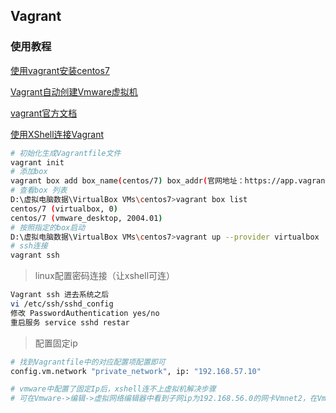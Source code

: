 ## Vagrant


### 使用教程

[使用vagrant安装centos7](https://www.jianshu.com/p/9e0883d6132a)

[Vagrant自动创建Vmware虚拟机](https://blog.csdn.net/qq_33745102/article/details/119904146)

[vagrant官方文档](https://www.bookstack.cn/read/Vagrant/fa4d7ed9b438feed.md#%C2%BB%20Vagrant%20VMware%20Utility%20Service)

[使用XShell连接Vagrant](https://blog.csdn.net/qq_38826019/article/details/114848864)

```bash
# 初始化生成Vagrantfile文件
vagrant init
# 添加box
vagrant box add box_name(centos/7) box_addr(官网地址：https://app.vagrantup.com/boxes/search下载对应box)
# 查看box 列表
D:\虚拟电脑数据\VirtualBox VMs\centos7>vagrant box list
centos/7 (virtualbox, 0)
centos/7 (vmware_desktop, 2004.01)
# 按照指定的box启动
D:\虚拟电脑数据\VirtualBox VMs\centos7>vagrant up --provider virtualbox
# ssh连接
vagrant ssh
```



> linux配置密码连接（让xshell可连）

```bash
Vagrant ssh 进去系统之后
vi /etc/ssh/sshd_config
修改 PasswordAuthentication yes/no
重启服务 service sshd restar
```



> 配置固定ip

```bash
# 找到Vagrantfile中的对应配置项配置即可
config.vm.network "private_network", ip: "192.168.57.10"

# vmware中配置了固定Ip后，xshell连不上虚拟机解决步骤
# 可在Vmware->编辑->虚拟网络编辑器中看到子网ip为192.168.56.0的网卡Vmnet2，在Vmware->虚拟机->设置中找到网络适配器2，配置成自定义的Vmnet2,然后在计算机“网络和Internet设置”中找到Vmnet2的网络，修改适配器选项，TCP/IPV4 ->属性，使用下面的ip地址(ip地址：192.168.56.1  子网掩码：255.255.255.0)确定即可，可参考virtualbox对应的网卡配置
```



